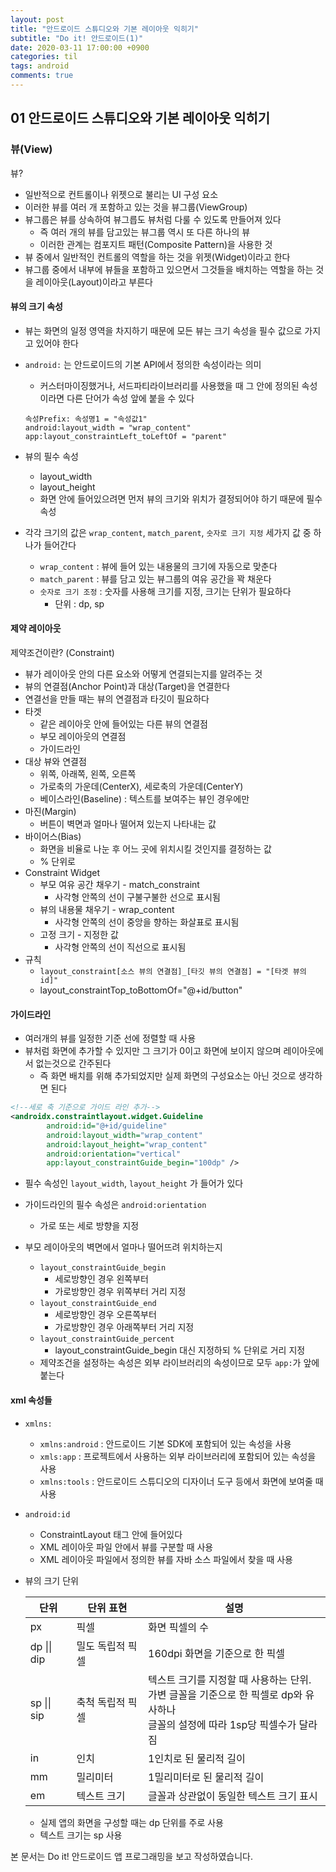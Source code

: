 ```yaml
---
layout: post
title: "안드로이드 스튜디오와 기본 레이아웃 익히기"
subtitle: "Do it! 안드로이드(1)"
date: 2020-03-11 17:00:00 +0900
categories: til
tags: android
comments: true
---
```




## 01 안드로이드 스튜디오와 기본 레이아웃 익히기

### 뷰(View)

뷰?

- 일반적으로 컨트롤이나 위젯으로 불리는 UI 구성 요소
- 이러한 뷰를 여러 개 포함하고 있는 것을 뷰그룹(ViewGroup)
- 뷰그룹은 뷰를 상속하여 뷰그릅도 뷰처럼 다룰 수 있도록 만들어져 있다
  - 즉 여러 개의 뷰를 담고있는 뷰그룹 역시 또 다른 하나의 뷰
  - 이러한 관계는 컴포지트 패턴(Composite Pattern)을 사용한 것
- 뷰 중에서 일반적인 컨트롤의 역할을 하는 것을 위젯(Widget)이라고 한다
- 뷰그룹 중에서 내부에 뷰들을 포함하고 있으면서 그것들을 배치하는 역할을 하는 것을 레이아웃(Layout)이라고 부른다



#### 뷰의 크기 속성

- 뷰는 화면의 일정 영역을 차지하기 때문에 모든 뷰는 크기 속성을 필수 값으로 가지고 있어야 한다

- `android:` 는 안드로이드의 기본 API에서 정의한 속성이라는 의미

  - 커스터마이징했거나, 서드파티라이브러리를 사용했을 때 그 안에 정의된 속성이라면 다른 단어가 속성 앞에 붙을 수 있다

  ```
  속성Prefix: 속성명1 = "속성값1"
  android:layout_width = "wrap_content"
  app:layout_constraintLeft_toLeftOf = "parent"
  ```

- 뷰의 필수 속성

  - layout_width
  - layout_height
  - 화면 안에 들어있으려면 먼저 뷰의 크기와 위치가 결정되어야 하기 때문에 필수 속성

- 각각 크기의 값은 `wrap_content`, `match_parent`, `숫자로 크기 지정` 세가지 값 중 하나가 들어간다

  - `wrap_content` : 뷰에 들어 있는 내용물의 크기에 자동으로 맞춘다
  - `match_parent` : 뷰를 담고 있는 뷰그룹의 여유 공간을 꽉 채운다
  - `숫자로 크기 조정` : 숫자를 사용해 크기를 지정, 크기는 단위가 필요하다
    - 단위 : dp, sp



#### 제약 레이아웃

제약조건이란? (Constraint)

- 뷰가 레이아웃 안의 다른 요소와 어떻게 연결되는지를 알려주는 것
- 뷰의 연결점(Anchor Point)과 대상(Target)을 연결한다
- 연결선을 만들 때는 뷰의 연결점과 타깃이 필요하다
- 타겟
  - 같은 레이아웃 안에 들어있는 다른 뷰의 연결점
  - 부모 레이아웃의 연결점
  - 가이드라인
- 대상 뷰와 연결점
  - 위쪽, 아래쪽, 왼쪽, 오른쪽
  - 가로축의 가운데(CenterX), 세로축의 가운데(CenterY)
  - 베이스라인(Baseline) : 텍스트를 보여주는 뷰인 경우에만
- 마진(Margin)
  - 버튼이 벽면과 얼마나 떨어져 있는지 나타내는 값
- 바이어스(Bias)
  - 화면을 비율로 나눈 후 어느 곳에 위치시킬 것인지를 결정하는 값
  - % 단위로
- Constraint Widget
  - 부모 여유 공간 채우기 - match_constraint
    - 사각형 안쪽의 선이 구불구불한 선으로 표시됨
  - 뷰의 내용물 채우기 - wrap_content
    - 사각형 안쪽의 선이 중앙을 향하는 화살표로 표시됨
  - 고정 크기 - 지정한 값
    - 사각형 안쪽의 선이 직선으로 표시됨
- 규칙
  - `layout_constraint[소스 뷰의 연결점]_[타깃 뷰의 연결점] = "[타겟 뷰의 id]"`
  - layout_constraintTop_toBottomOf="@+id/button"



#### 가이드라인

- 여러개의 뷰를 일정한 기준 선에 정렬할 때 사용
- 뷰처럼 화면에 추가할 수 있지만 그 크기가 0이고 화면에 보이지 않으며 레이아웃에서 없는것으로 간주된다
  - 즉 화면 배치를 위해 추가되었지만 실제 화면의 구성요소는 아닌 것으로 생각하면 된다

```xml
<!--세로 축 기준으로 가이드 라인 추가-->
<androidx.constraintlayout.widget.Guideline
        android:id="@+id/guideline"
        android:layout_width="wrap_content"
        android:layout_height="wrap_content"
        android:orientation="vertical"
        app:layout_constraintGuide_begin="100dp" />
```

- 필수 속성인 `layout_width`, `layout_height` 가 들어가 있다
- 가이드라인의 필수 속성은 `android:orientation`
  - 가로 또는 세로 방향을 지정

- 부모 레이아웃의 벽면에서 얼마나 떨어뜨려 위치하는지
  - `layout_constraintGuide_begin` 
    - 세로방향인 경우 왼쪽부터
    - 가로방향인 경우 위쪽부터 거리 지정
  - `layout_constraintGuide_end`
    - 세로방향인 경우 오른쪽부터
    - 가로방향인 경우 아래쪽부터 거리 지정
  - `layout_constraintGuide_percent`
    - layout_constraintGuide_begin 대신 지정하되 % 단위로 거리 지정
  - 제약조건을 설정하는 속성은 외부 라이브러리의 속성이므로 모두 `app:`가 앞에 붙는다



#### xml 속성들

- `xmlns:`
  - `xmlns:android` : 안드로이드 기본 SDK에 포함되어 있는 속성을 사용
  - `xmls:app` : 프로젝트에서 사용하는 외부 라이브러리에 포함되어 있는 속성을 사용
  - `xmlns:tools` : 안드로이드 스튜디오의 디자이너 도구 등에서 화면에 보여줄 때 사용

- `android:id` 
  - ConstraintLayout 태그 안에 들어있다
  - XML 레이아웃 파일 안에서 뷰를 구분할 때 사용
  - XML 레이아웃 파일에서 정의한 뷰를 자바 소스 파일에서 찾을 때 사용

- 뷰의 크기 단위

  | 단위        | 단위 표현        | 설명                                                         |
  | ----------- | ---------------- | ------------------------------------------------------------ |
  | px          | 픽셀             | 화면 픽셀의 수                                               |
  | dp \|\| dip | 밀도 독립적 픽셀 | 160dpi 화면을 기준으로 한 픽셀                               |
  | sp \|\| sip | 축척 독립적 픽셀 | 텍스트 크기를 지정할 때 사용하는 단위.<br>가변 글꼴을 기준으로 한 픽셀로 dp와 유사하나 <br>글꼴의 설정에 따라 1sp당 픽셀수가 달라짐 |
  | in          | 인치             | 1인치로 된 물리적 길이                                       |
  | mm          | 밀리미터         | 1밀리미터로 된 물리적 길이                                   |
  | em          | 텍스트 크기      | 글꼴과 상관없이 동일한 텍스트 크기 표시                      |

  - 실제 앱의 화면을 구성할 때는 dp 단위를 주로 사용
  - 텍스트 크기는 sp 사용





본 문서는 Do it! 안드로이드 앱 프로그래밍을 보고 작성하였습니다.